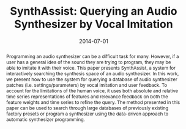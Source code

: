 ---
layout: default-publication
title: "SynthAssist: Querying an Audio Synthesizer by Vocal Imitation"
collection: publications
permalink: /publications/2014-07-01-cartwright2014synthassistquerying
abstract: "Programming an audio synthesizer can be a difficult task for many. However, if a user has a general idea of the sound they are trying to program, they may be able to imitate it with their voice. This paper presents SynthAssist, a system for interactively searching the synthesis space of an audio synthesizer. In this work, we present how to use the system for querying a database of audio synthesizer patches (i.e. settings/parameters) by vocal imitation and user feedback. To account for the limitations of the human voice, it uses both absolute and relative time series representations of features and relevance feedback on both the feature weights and time series to refine the query. The method presented in this paper can be used to search through large databases of previously existing factory presets or program a synthesizer using the data-driven approach to automatic synthesizer programming."
date: 2014-07-01
venue: 'New Instruments for Musical Expression'
venue_short: 'NIME'
paperurl: '/files/cartwright2014synthassistquerying.pdf'
video_id: 'RPVTRF5_ZoI'
categories: 
  - Human-Centered Audio Production Tools
citation: 'Cartwright, M., Pardo, B. SynthAssist: Querying an Audio Synthesizer by Vocal Imitation. In <i>Proceedings of New Instruments for Musical Expression (NIME)</i>, 2014.'
---